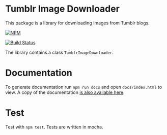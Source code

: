# Tumblr Image Downloader
This package is a library for downloading images from Tumblr blogs. 

[![NPM](https://nodei.co/npm/tumblr-image-downloader.png)](https://nodei.co/npm/tumblr-image-downloader/)

[![Build Status](https://travis-ci.org/znetstar/tumblr-image-downloader.svg?branch=master)](https://travis-ci.org/znetstar/tumblr-image-downloader)

The library contains a class `TumblrImageDownloader`.

# Documentation

To generate documentation run `npm run docs` and open `docs/index.html` to view. A copy of the documentation [is also available here](https://tumblr-image-downloader.docs.zacharyboyd.nyc).

# Test

Test with `npm test`. Tests are written in mocha.